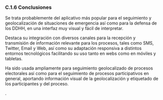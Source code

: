 ### C.1.6 Conclusiones

Se trata probablemente del aplicativo más popular para el seguimiento y geolocalización de situaciones de emergencia así como para la defensa de los DDHH, en una interfaz muy visual y fácil de interpretar. 

Destaca su integración con diversos canales para la recepción y transmisión de información relevante para los procesos, tales como SMS, Twitter, Email y Web, así como su adaptación responsiva a distintos entornos tecnológicos facilitando su uso tanto en webs como en móviles y tabletas.

Ha sido usada ampliamente para seguimiento geolocalizado de procesos electorales así como para el seguimiento de procesos participativos en general, aportando información visual de la geolocalización y etiquetado de los participantes y del proceso.

.

